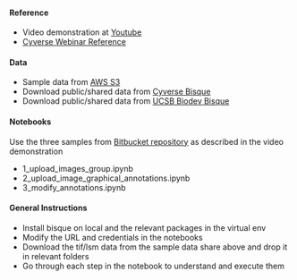 
#### Reference
- Video demonstration at [Youtube](https://www.youtube.com/watch?v=Sv0hhZO1WDI&t=3611s)
- [Cyverse Webinar Reference](https://wiki.cyverse.org/wiki/display/Events/Focus+Forum+Webinar+-+External+Scripting+for+Bisque+Workflows)

#### Data
- Sample data from [AWS S3](https://s3-us-west-2.amazonaws.com/viqi-test-images)
- Download public/shared data from [Cyverse Bisque](https://bisque.cyverse.org/client_service)
- Download public/shared data from [UCSB Biodev Bisque](https://bisque.ece.ucsb.edu/client_service)

#### Notebooks
Use the three samples from [Bitbucket repository](https://bitbucket.org/CBIucsb/bisque_examples_ipython) as described in the video demonstration

- 1_upload_images_group.ipynb
- 2_upload_image_graphical_annotations.ipynb
- 3_modify_annotations.ipynb

#### General Instructions
- Install bisque on local and the relevant packages in the virtual env 
- Modify the URL and credentials in the notebooks
- Download the tif/lsm data from the sample data share above and drop it in relevant folders 
- Go through each step in the notebook to understand and execute them
